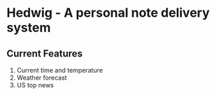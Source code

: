 # Hedwig - A personal note delivery system

## Current Features

1. Current time and temperature
1. Weather forecast
1. US top news
